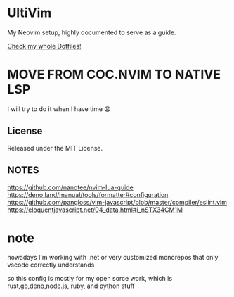 # UltiVim

My Neovim setup, highly documented to serve as a guide.

[Check my whole Dotfiles!](https://github.com/UltiRequiem/dotfiles)

# MOVE FROM COC.NVIM TO NATIVE LSP

I will try to do it when I have time :weary:

## License

Released under the MIT License.

## NOTES

https://github.com/nanotee/nvim-lua-guide
https://deno.land/manual/tools/formatter#configuration
https://github.com/pangloss/vim-javascript/blob/master/compiler/eslint.vim
https://eloquentjavascript.net/04_data.html#i_nSTX34CM1M

# note

nowadays I'm working with .net or very customized monorepos that only vscode correctly understands

so this config is mostly for my open sorce work, which is rust,go,deno,node.js, ruby, and python stuff
